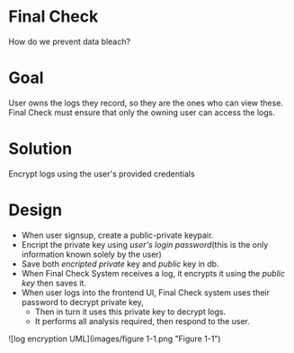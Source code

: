 # Final Check

How do we prevent data bleach?

# Goal
User owns the logs they record, so they are the ones who can view these.
Final Check must ensure that only the owning user can access the logs.

# Solution
Encrypt logs using the user's provided credentials

# Design
* When user signsup, create a public-private keypair.
* Encript the private key using *user's login password*(this is the only information known solely by the user)
* Save both *encripted private* key and *public* key in db.
* When Final Check System receives a log, it encrypts it using the *public key* then saves it.
* When user logs into the frontend UI, Final Check system uses their password to decrypt private key,
  * Then in turn it uses this private key to decrypt logs.
  * It performs all analysis required, then respond to the user.

![log encryption UML](images/figure 1-1.png "Figure 1-1")
